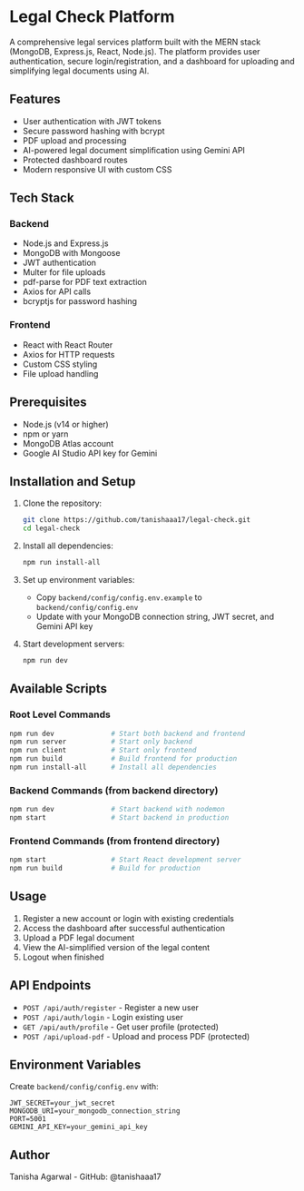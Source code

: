# Legal Check Platform

A comprehensive legal services platform built with the MERN stack (MongoDB, Express.js, React, Node.js). The platform provides user authentication, secure login/registration, and a dashboard for uploading and simplifying legal documents using AI.

## Features

- User authentication with JWT tokens
- Secure password hashing with bcrypt
- PDF upload and processing
- AI-powered legal document simplification using Gemini API
- Protected dashboard routes
- Modern responsive UI with custom CSS

## Tech Stack

### Backend
- Node.js and Express.js
- MongoDB with Mongoose
- JWT authentication
- Multer for file uploads
- pdf-parse for PDF text extraction
- Axios for API calls
- bcryptjs for password hashing

### Frontend
- React with React Router
- Axios for HTTP requests
- Custom CSS styling
- File upload handling

## Prerequisites

- Node.js (v14 or higher)
- npm or yarn
- MongoDB Atlas account
- Google AI Studio API key for Gemini

## Installation and Setup

1. Clone the repository:
   ```bash
   git clone https://github.com/tanishaaa17/legal-check.git
   cd legal-check
   ```

2. Install all dependencies:
   ```bash
   npm run install-all
   ```

3. Set up environment variables:
   - Copy `backend/config/config.env.example` to `backend/config/config.env`
   - Update with your MongoDB connection string, JWT secret, and Gemini API key

4. Start development servers:
   ```bash
   npm run dev
   ```

## Available Scripts

### Root Level Commands
```bash
npm run dev              # Start both backend and frontend
npm run server           # Start only backend
npm run client           # Start only frontend
npm run build            # Build frontend for production
npm run install-all      # Install all dependencies
```

### Backend Commands (from backend directory)
```bash
npm run dev              # Start backend with nodemon
npm start                # Start backend in production
```

### Frontend Commands (from frontend directory)
```bash
npm start                # Start React development server
npm run build            # Build for production
```

## Usage

1. Register a new account or login with existing credentials
2. Access the dashboard after successful authentication
3. Upload a PDF legal document
4. View the AI-simplified version of the legal content
5. Logout when finished

## API Endpoints

- `POST /api/auth/register` - Register a new user
- `POST /api/auth/login` - Login existing user
- `GET /api/auth/profile` - Get user profile (protected)
- `POST /api/upload-pdf` - Upload and process PDF (protected)

## Environment Variables

Create `backend/config/config.env` with:
```
JWT_SECRET=your_jwt_secret
MONGODB_URI=your_mongodb_connection_string
PORT=5001
GEMINI_API_KEY=your_gemini_api_key
```

## Author

Tanisha Agarwal - GitHub: @tanishaaa17 

